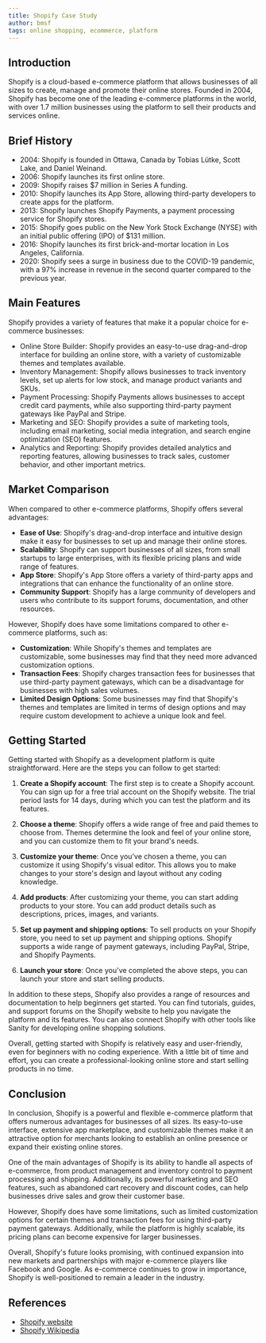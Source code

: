 ```yaml
---
title: Shopify Case Study
author: bmsf
tags: online shopping, ecommerce, platform
---
```


## Introduction

Shopify is a cloud-based e-commerce platform that allows businesses of all sizes to create, manage and promote their online stores. Founded in 2004, Shopify has become one of the leading e-commerce platforms in the world, with over 1.7 million businesses using the platform to sell their products and services online.

## Brief History


- 2004: Shopify is founded in Ottawa, Canada by Tobias Lütke, Scott Lake, and Daniel Weinand.
- 2006: Shopify launches its first online store.
- 2009: Shopify raises $7 million in Series A funding.
- 2010: Shopify launches its App Store, allowing third-party developers to create apps for the platform.
- 2013: Shopify launches Shopify Payments, a payment processing service for Shopify stores.
- 2015: Shopify goes public on the New York Stock Exchange (NYSE) with an initial public offering (IPO) of $131 million.
- 2016: Shopify launches its first brick-and-mortar location in Los Angeles, California.
- 2020: Shopify sees a surge in business due to the COVID-19 pandemic, with a 97% increase in revenue in the second quarter compared to the previous year.

## Main Features

Shopify provides a variety of features that make it a popular choice for e-commerce businesses:

- Online Store Builder: Shopify provides an easy-to-use drag-and-drop interface for building an online store, with a variety of customizable themes and templates available.
- Inventory Management: Shopify allows businesses to track inventory levels, set up alerts for low stock, and manage product variants and SKUs.
- Payment Processing: Shopify Payments allows businesses to accept credit card payments, while also supporting third-party payment gateways like PayPal and Stripe.
- Marketing and SEO: Shopify provides a suite of marketing tools, including email marketing, social media integration, and search engine optimization (SEO) features.
- Analytics and Reporting: Shopify provides detailed analytics and reporting features, allowing businesses to track sales, customer behavior, and other important metrics.

## Market Comparison

When compared to other e-commerce platforms, Shopify offers several advantages:

- **Ease of Use**: Shopify's drag-and-drop interface and intuitive design make it easy for businesses to set up and manage their online stores.
- **Scalability**: Shopify can support businesses of all sizes, from small startups to large enterprises, with its flexible pricing plans and wide range of features.
- **App Store**: Shopify's App Store offers a variety of third-party apps and integrations that can enhance the functionality of an online store.
- **Community Support**: Shopify has a large community of developers and users who contribute to its support forums, documentation, and other resources.

However, Shopify does have some limitations compared to other e-commerce platforms, such as:

- **Customization**: While Shopify's themes and templates are customizable, some businesses may find that they need more advanced customization options.
- **Transaction Fees**: Shopify charges transaction fees for businesses that use third-party payment gateways, which can be a disadvantage for businesses with high sales volumes.
- **Limited Design Options**: Some businesses may find that Shopify's themes and templates are limited in terms of design options and may require custom development to achieve a unique look and feel.


## Getting Started

Getting started with Shopify as a development platform is quite straightforward. Here are the steps you can follow to get started:

1. **Create a Shopify account**: The first step is to create a Shopify account. You can sign up for a free trial account on the Shopify website. The trial period lasts for 14 days, during which you can test the platform and its features.

2. **Choose a theme**: Shopify offers a wide range of free and paid themes to choose from. Themes determine the look and feel of your online store, and you can customize them to fit your brand's needs.

3. **Customize your theme**: Once you've chosen a theme, you can customize it using Shopify's visual editor. This allows you to make changes to your store's design and layout without any coding knowledge.

4. **Add products**: After customizing your theme, you can start adding products to your store. You can add product details such as descriptions, prices, images, and variants.

5. **Set up payment and shipping options**: To sell products on your Shopify store, you need to set up payment and shipping options. Shopify supports a wide range of payment gateways, including PayPal, Stripe, and Shopify Payments.

6. **Launch your store**: Once you've completed the above steps, you can launch your store and start selling products.

In addition to these steps, Shopify also provides a range of resources and documentation to help beginners get started. You can find tutorials, guides, and support forums on the Shopify website to help you navigate the platform and its features. You can also connect Shopify with other tools like Sanity for developing online shopping solutions.

Overall, getting started with Shopify is relatively easy and user-friendly, even for beginners with no coding experience. With a little bit of time and effort, you can create a professional-looking online store and start selling products in no time.

## Conclusion

In conclusion, Shopify is a powerful and flexible e-commerce platform that offers numerous advantages for businesses of all sizes. Its easy-to-use interface, extensive app marketplace, and customizable themes make it an attractive option for merchants looking to establish an online presence or expand their existing online stores.

One of the main advantages of Shopify is its ability to handle all aspects of e-commerce, from product management and inventory control to payment processing and shipping. Additionally, its powerful marketing and SEO features, such as abandoned cart recovery and discount codes, can help businesses drive sales and grow their customer base.

However, Shopify does have some limitations, such as limited customization options for certain themes and transaction fees for using third-party payment gateways. Additionally, while the platform is highly scalable, its pricing plans can become expensive for larger businesses.

Overall, Shopify's future looks promising, with continued expansion into new markets and partnerships with major e-commerce players like Facebook and Google. As e-commerce continues to grow in importance, Shopify is well-positioned to remain a leader in the industry.

## References

- [Shopify website](https://www.shopify.com)
- [Shopify Wikipedia](https://en.wikipedia.org/wiki/Shopify)
